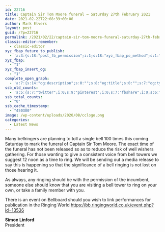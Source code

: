 ```yaml
---
id: 22716
title: Captain Sir Tom Moore funeral – Saturday 27th February 2021
date: 2021-02-22T22:08:39+00:00
author: Mark Elvers
layout: post
guid: /?p=22716
permalink: /2021/02/22/captain-sir-tom-moore-funeral-saturday-27th-february-2021/
classic-editor-remember:
  - classic-editor
xyz_fbap_future_to_publish:
  - 'a:3:{s:18:"post_fb_permission";i:1;s:18:"xyz_fbap_po_method";s:1:"2";s:16:"xyz_fbap_message";s:62:"News item added to the CCCBR website: {POST_TITLE} {PERMALINK}";}'
xyz_fbap:
  - "1"
xyz_fbap_insert_og:
  - "1"
complete_open_graph:
  - 'a:7:{s:14:"og:description";s:0:"";s:8:"og:title";s:0:"";s:7:"og:type";s:0:"";s:12:"twitter:card";s:7:"summary";s:15:"twitter:creator";s:0:"";s:19:"twitter:description";s:0:"";s:8:"og:image";s:0:"";}'
ssb_old_counts:
  - 'a:5:{s:7:"twitter";i:0;s:9:"pinterest";i:0;s:7:"fbshare";i:0;s:6:"reddit";i:0;s:6:"tumblr";N;}'
ssb_total_counts:
  - "0"
ssb_cache_timestamp:
  - "450380"
image: /wp-content/uploads/2020/08/cclogo.png
categories:
  - Latest News
---
```

Many bellringers are planning to toll a single bell 100 times this coming Saturday to mark the funeral of Captain Sir Tom Moore. The exact time of the funeral has not been released so as to reduce the risk of well wishers gathering. For those wanting to give a consistent voice from bell towers we suggest 12 noon as a time to ring. We will be sending out a media release to say this is happening so that the significance of a bell ringing is not lost on those hearing it.

As always, any ringing should be with the permission of the incumbent, someone else should know that you are visiting a bell tower to ring on your own, or take a family member with you.

There is an event on Bellboard should you wish to link performances for publication in the Ringing World <https://bb.ringingworld.co.uk/event.php?id=13536>

**Simon Linford**  
President

